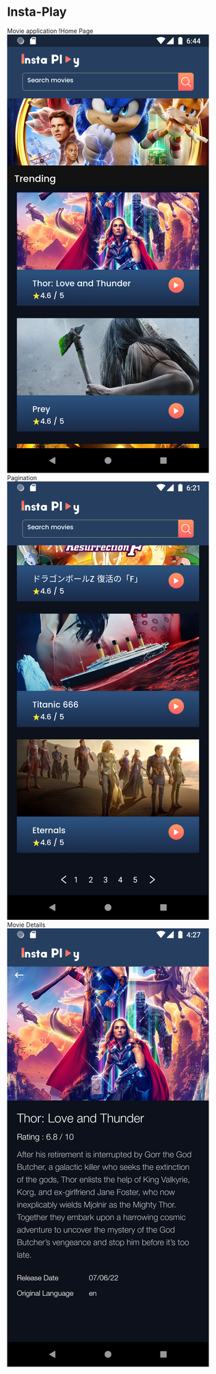 # Insta-Play
Movie application
!Home Page
![Screenshot](3.png)
Pagination
![Screenshot](2.png)
Movie Details
![Screenshot](1.png)

